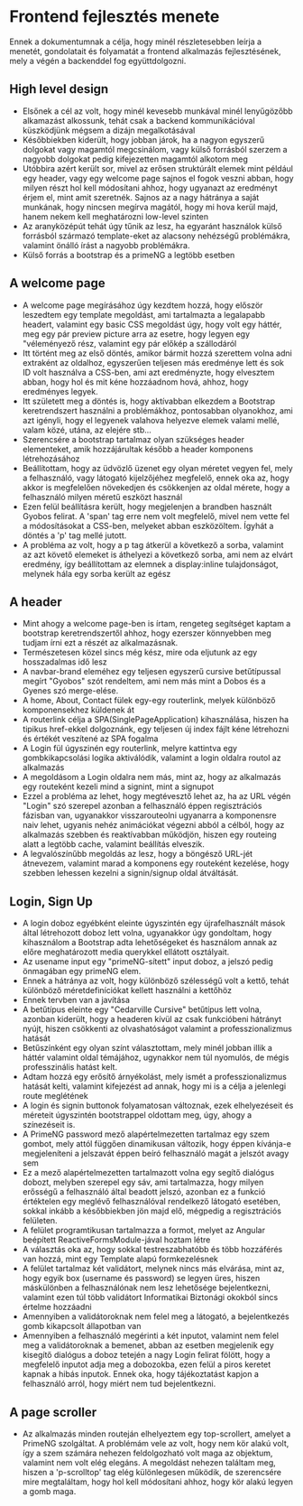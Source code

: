 # Frontend fejlesztés menete
Ennek a dokumentumnak a célja, hogy minél részletesebben leírja a
menetét, gondolatait és folyamatát a frontend alkalmazás fejlesztésének, mely
a végén a backenddel fog együttdolgozni.

## High level design
- Elsőnek a cél az volt, hogy minél kevesebb munkával minél lenyűgözőbb alkamazást alkossunk, tehát csak a backend kommunikációval küszködjünk mégsem a dizájn megalkotásával
- Későbbiekben kiderült, hogy jobban járok, ha a nagyon egyszerű dolgokat vagy magamtól megcsinálom, vagy külső forrásból szerzem a nagyobb dolgokat pedig kifejezetten magamtól alkotom meg
- Utóbbira azért került sor, mivel az erősen struktúrált elemek mint például egy header, vagy egy welcome page sajnos el fogok veszni abban, hogy milyen részt hol kell módosítani ahhoz, hogy ugyanazt az eredményt érjem el, mint amit szeretnék. Sajnos az a nagy hátránya a saját munkának, hogy nincsen megírva magától, hogy mi hova kerül majd, hanem nekem kell meghatározni low-level szinten
- Az aranyközépút tehát úgy tűnik az lesz, ha egyaránt használok külső forrásból származó template-eket az alacsony nehézségű problémákra, valamint önálló írást a nagyobb problémákra.
- Külső forrás a bootstrap és a primeNG a legtöbb esetben

## A welcome page
- A welcome page megírásához úgy kezdtem hozzá, hogy először leszedtem egy template megoldást, ami tartalmazta a legalapabb headert, valamint egy basic CSS megoldást úgy, hogy volt egy háttér, meg egy pár preview picture arra az esetre, hogy legyen egy "véleményező rész, valamint egy pár előkép a szállodáról
- Itt történt meg az első döntés, amikor bármit hozzá szerettem volna adni extraként az oldalhoz, egyszerűen teljesen más eredménye lett és sok ID volt használva a CSS-ben, ami azt eredményzte, hogy elvesztem abban, hogy hol és mit kéne hozzáadnom hová, ahhoz, hogy eredményes legyek.
- Itt született meg a döntés is, hogy aktívabban elkezdem a Bootstrap keretrendszert használni a problémákhoz, pontosabban olyanokhoz, ami azt igényli, hogy el legyenek valahova helyezve elemek valami mellé, valam közé, utána, az elejére stb...
- Szerencsére a bootstrap tartalmaz olyan szükséges header elementeket, amik  hozzájárultak később a header komponens létrehozásához
- Beállítottam, hogy az üdvözlő üzenet egy olyan méretet vegyen fel, mely a felhasználó, vagy látogató kijelzőjéhez megfelelő, ennek oka az, hogy akkor is megfelelően növekedjen és csökkenjen az oldal mérete, hogy a felhasználó milyen méretű eszközt használ
- Ezen felül beállításra került, hogy megjelenjen a brandben használt Gyobos felirat. A 'span' tag erre nem volt megfelelő, mivel nem vette fel a módosításokat a CSS-ben, melyeket abban eszközöltem. Ígyhát a döntés a 'p' tag mellé jutott.
- A probléma az volt, hogy a p tag átkerül a következő a sorba, valamint az azt követő elemeket is áthelyezi a következő sorba, ami nem az elvárt eredmény, így beállítottam az elemnek a display:inline tulajdonságot, melynek hála egy sorba került az egész

## A header
- Mint ahogy a welcome page-ben is írtam, rengeteg segítséget kaptam a bootstrap keretrendszertől ahhoz, hogy ezerszer könnyebben meg tudjam írni ezt a részét az alkalmazásnak.
- Természetesen közel sincs még kész, mire oda eljutunk az egy hosszadalmas idő lesz
- A navbar-brand eleméhez egy teljesen egyszerű cursive betűtípussal megírt "Gyobos" szót rendeltem, ami nem más mint a Dobos és a Gyenes szó merge-elése.
- A home, About, Contact fülek egy-egy routerlink, melyek különböző komponensekhez küldenek át
- A routerlink célja a SPA(SinglePageApplication) kihasználása, hiszen ha tipikus href-ekkel dolgoznánk, egy teljesen új index fájlt kéne létrehozni és értékét veszítené az SPA fogalma
- A Login fül úgyszinén egy routerlink, melyre kattintva egy gombkikapcsolási logika aktiválódik, valamint a login oldalra routol az alkalmazás
- A megoldásom a Login oldalra nem más, mint az, hogy az alkalmazás egy routeként kezeli mind a signint, mint a signupot
- Ezzel a probléma az lehet, hogy megtévesztő lehet az, ha az URL végén "Login" szó szerepel azonban a felhasználó éppen regisztrációs fázisban van, ugyanakkor visszarouteolni ugyanarra a komponensre naiv lehet, ugyanis nehéz animációkat végezni abból a célból, hogy az alkalmazás szebben és reaktívabban működjön, hiszen egy routeing alatt a legtöbb cache, valamint beállítás elveszik.
- A legvalószínűbb megoldás az lesz, hogy a böngésző URL-jét átnevezem, valamint marad a komponens egy routeként kezelése, hogy szebben lehessen kezelni a signin/signup oldal átváltását.

## Login, Sign Up
- A login doboz egyébként eleinte úgyszintén egy újrafelhasznált mások által létrehozott doboz lett volna, ugyanakkor úgy gondoltam, hogy kihasználom a Bootstrap adta lehetőségeket és használom annak az előre meghatározott media querykkel ellátott osztályait.
- Az usename input egy "primeNG-sített" input doboz, a jelszó pedig önmagában egy primeNG elem.
- Ennek a hátránya az volt, hogy különböző szélességű volt a kettő, tehát különböző méretdefiníciókat kellett használni a kettőhöz
- Ennek tervben van a javítása
- A betűtípus eleinte egy "Cedarville Cursive" betűtípus lett volna, azonban kiderült, hogy a headeren kívül az csak funkcióbeni hátrányt nyújt, hiszen csökkenti az olvashatóságot valamint a professzionalizmus hatását
- Betűszínként egy olyan színt választottam, mely minél jobban illik a háttér valamint oldal témájához, ugynakkor nem túl nyomulós, de mégis professzinális hatást kelt.
- Adtam hozzá egy erősítő árnyékolást, mely ismét a professzionalizmus hatását kelti, valamint kifejezést ad annak, hogy mi is a célja a jelenlegi route meglétének
- A login és signin buttonok folyamatosan változnak, ezek elhelyezéseit és méreteit úgyszintén bootstrappel oldottam meg, úgy, ahogy a színezéseit is.
- A PrimeNG password mező alapértelmezetten tartalmaz egy szem gombot, mely attól függően dinamikusan változik, hogy éppen kívánja-e megjeleníteni a jelszavát éppen beíró felhasználó magát a jelszót avagy sem
- Ez a mező alapértelmezetten tartalmazott volna egy segítő dialógus dobozt, melyben szerepel egy sáv, ami tartalmazza, hogy milyen erősségű a felhasználó által beadott jelszó, azonban ez a funkció értéktelen egy meglévő felhasználóval rendelkező látogató esetében, sokkal inkább a későbbiekben jön majd elő, mégpedig a regisztrációs felületen.
- A felület programtikusan tartalmazza a formot, melyet az Angular beépített ReactiveFormsModule-jával hoztam létre
- A választás oka az, hogy sokkal testreszabhatóbb és több hozzáférés van hozzá, mint egy Template alapú formkezelésnek
- A felület tartalmaz két validátort, melynek nincs más elvárása, mint az, hogy egyik box (username és password) se legyen üres, hiszen máskülönben a felhasználónak nem lesz lehetősége bejelentkezni, valamint ezen túl több validátort Informatikai Biztonági okokból sincs értelme hozzáadni
- Amennyiben a validátoroknak nem felel meg a látogató, a bejelentkezés gomb kikapcsolt állapotban van
- Amennyiben a felhasználó megérinti a két inputot, valamint nem felel meg a validátoroknak a bemenet, abban az esetben megjelenik egy kisegítő dialógus a doboz tetején a nagy Login felirat fölött, hogy a megfelelő inputot adja meg a dobozokba, ezen felül a piros keretet kapnak a hibás inputok. Ennek oka, hogy tájékoztatást kapjon a felhasználó arról, hogy miért nem tud bejelentkezni.

## A page scroller
- Az alkalmazás minden routeján elhelyeztem egy top-scrollert, amelyet a PrimeNG szolgáltat. A problémám vele az volt, hogy nem kör alakú volt, így a szem számára nehezen feldolgozható volt maga az objektum, valamint nem volt elég elegáns. A megoldást nehezen találtam meg, hiszen a 'p-scrolltop' tag elég különlegesen működik, de szerencsére mire megtaláltam, hogy hol kell módosítani ahhoz, hogy kör alakú legyen a gomb maga.
